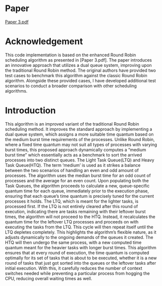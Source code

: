 # Paper
[Paper 3.pdf](https://github.com/ZFCrow/RoundRobinwithVaryingTimeQuantum/files/14969597/Paper.3.pdf)
# Acknowledgement 
This code implementation is based on the enhanced Round Robin scheduling algorithm as presented in [Paper 3.pdf]. The paper introduces an innovative approach that utilizes a dual queue system, improving upon the traditional Round Robin method. The original authors have provided two test cases to benchmark this algorithm against the classic Round Robin algorithm. Alongside these provided cases, I have developed additional test scenarios to conduct a broader comparison with other scheduling algorithms.
# Introduction

This algorithm is an improved variant of the traditional Round Robin scheduling method. It improves the standard approach by implementing a dual queue system, which assigns a more suitable time quantum based on the medium burst time requirements of the processes. Unlike Round Robin, where a fixed time quantum may not suit all types of processes with varying burst times, this proposed approach dynamically computes a “medium burst time” which essentially acts as a benchmark to sort the arrived processes into two distinct queues. The Light Task Queue(LTQ) and Heavy Task Queue(HTQ).
The term ‘medium’ is used as it strikes a balance between the two scenarios of handling an even and odd amount of processes. The algorithm uses the median burst time for an odd count of processes and the average for an even count. 
Upon populating both the Task Queues, the algorithm proceeds to calculate a new, queue-specific quantum time for each queue, immediately prior to the execution phase, ensuring that each queue’s time quantum is precisely tuned for the current processes it holds. The LTQ, which is meant for the lighter tasks, is processed first. If the LTQ is not entirely cleared after this round of execution, indicating there are tasks remaining with their leftover burst times, the algorithm will not proceed to the HTQ. Instead, it recalculates the quantum time for the leftover LTQ processes and proceeds on with executing the tasks from the LTQ. This cycle will then repeat itself until the LTQ depletes completely. This highlights the algorithm’s flexible nature, as it adjusts dynamically to the ongoing demands of the queues it created. The HTQ will then undergo the same process, with a new computed time quantum meant for the heavier tasks with longer burst times. 
This algorithm ensures that at every round of execution, the time quantum is computed optimally for its set of tasks that is about to be executed, whether it is a new round of tasks that just got sorted into the queues or the leftover tasks after initial execution. With this, it carefully reduces the number of context switches needed while preventing a particular process from hogging the CPU, reducing overall waiting times as well.
